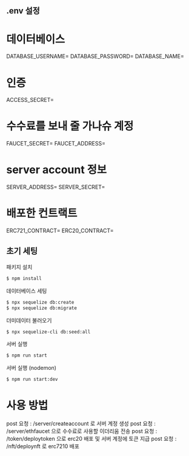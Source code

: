 ## .env 설정

# 데이터베이스

DATABASE_USERNAME=
DATABASE_PASSWORD=
DATABASE_NAME=

# 인증

ACCESS_SECRET=

# 수수료를 보내 줄 가나슈 계정

FAUCET_SECRET=
FAUCET_ADDRESS=

# server account 정보

SERVER_ADDRESS=
SERVER_SECRET=

# 배포한 컨트랙트

ERC721_CONTRACT=
ERC20_CONTRACT=

## 초기 세팅

패키지 설치<br>

```bash
$ npm install
```

데이터베이스 세팅<br>

```bash
$ npx sequelize db:create
$ npx sequelize db:migrate

```

더미데이터 불러오기<br>

```bash
$ npx sequelize-cli db:seed:all
```

서버 실행<br>

```bash
$ npm run start
```

서버 실행 (nodemon)<br>

```bash
$ npm run start:dev
```

# 사용 방법

post 요청 : /server/createaccount 로 서버 계정 생성
post 요청 : /server/ethfaucet 으로 수수료로 사용할 이더리움 전송
post 요청 : /token/deploytoken 으로 erc20 배포 및 서버 계정에 토큰 지급
post 요청 : /nft/deploynft 로 erc7210 배포
